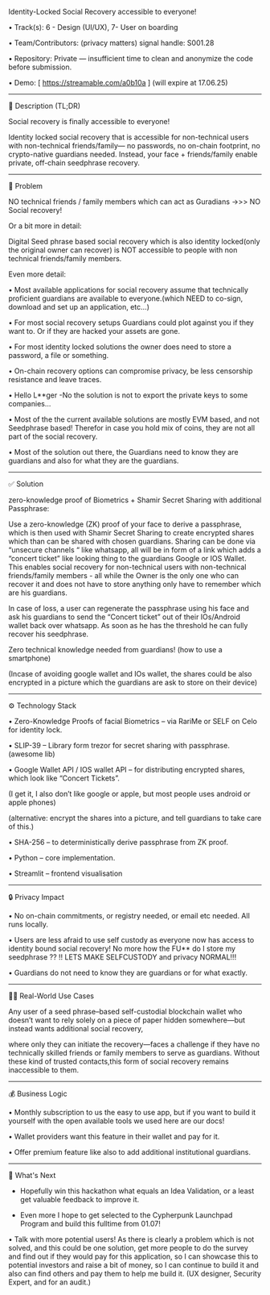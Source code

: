Identity-Locked Social Recovery accessible to everyone!

•	Track(s):   6 - Design (UI/UX), 7- User on boarding

•	Team/Contributors: (privacy matters) signal handle: S001.28

•	Repository: Private — insufficient time to clean and anonymize the code before submission.

•	Demo: [ https://streamable.com/a0b10a ] (will expire at 17.06.25)

________________________________________

📝 Description (TL;DR)

Social recovery is finally accessible to everyone!

Identity locked social recovery that is accessible for non-technical users with non-technical friends/family— no passwords, no on-chain footprint, 
no crypto-native guardians needed.
 Instead, your face + friends/family enable private, off-chain seedphrase recovery.
________________________________________

🚨 Problem

NO technical friends / family members which can act as Guradians ->>>  NO Social recovery!


Or a bit more in detail:

Digital Seed phrase based social recovery which is also identity locked(only the original owner can recover) is  NOT  accessible to people with non technical friends/family members.


Even more detail:

•	Most available applications for social recovery assume that technically proficient guardians are available to everyone.(which NEED to co-sign, download and set up an application, etc…)

•	 For most social recovery setups Guardians could plot against you if they want to. Or if they are hacked your assets are gone.

•	For most identity locked solutions the owner does need to store a password, a file or something.

•	On-chain recovery options can compromise privacy, be less censorship resistance and leave traces.

•	Hello L**ger  -No the solution is not to export the private keys to some companies… 

•	Most of the the current available solutions are mostly EVM based, and not Seedphrase based! Therefor in case you hold mix of coins, they are not all part of the social recovery.

•	Most of the solution out there, the Guardians need to know they are guardians and also for what they are the guardians. 

________________________________________

✅ Solution

zero-knowledge proof of Biometrics + Shamir Secret Sharing with additional Passphrase:

Use a zero-knowledge (ZK) proof of your face to derive a passphrase, which is then used with Shamir Secret Sharing to create encrypted shares which than can be shared with chosen guardians.
Sharing can be done via “unsecure channels “ like whatsapp, all will be in form of a link which adds a “concert ticket” like looking thing to the guardians Google or IOS Wallet.
This enables social recovery for non-technical users with non-technical friends/family members  - all while the Owner is the only one who can recover it 
and does not have to store anything only have to remember which are his guardians.

In case of loss, a user can regenerate the passphrase using his face and ask his guardians to send the “Concert ticket” out of their IOs/Android wallet back over whatsapp. 
As soon as he has the threshold he can fully recover his seedphrase.

Zero technical knowledge needed from guardians!  (how to use a smartphone) 

(Incase of avoiding google wallet and IOs wallet, the shares could be also encrypted in a picture which the guardians are ask to store on their device)

________________________________________

⚙️ Technology Stack

•	Zero-Knowledge Proofs of facial Biometrics – via RariMe or SELF on Celo for identity lock.

•	SLIP-39 – Library form trezor for secret sharing with passphrase.(awesome lib)

•	Google Wallet API / IOS wallet API – for distributing encrypted shares, which look like “Concert Tickets”.

 (I get it, I also don’t like google or apple, but most people uses android or apple phones)
 
(alternative: encrypt the shares into a picture, and tell guardians to take care of this.)

•	SHA-256 – to deterministically derive passphrase from ZK proof.

•	Python – core implementation.

•	Streamlit – frontend visualisation
________________________________________

🔒 Privacy Impact

•	No on-chain commitments, or registry needed, or email etc needed. All runs locally.

•	Users are less afraid to use self custody as everyone now has access to identity bound social recovery! No more how the FU** do I store my seedphrase ??
!! LETS MAKE SELFCUSTODY  and privacy NORMAL!!!

•	Guardians do not need to know they are guardians or for what exactly. 
________________________________________

🧑‍💻 Real-World Use Cases

Any user of a seed phrase–based self-custodial blockchain wallet who doesn’t want to rely solely on a piece of paper hidden somewhere—but instead wants additional social recovery,

where only they can initiate the recovery—faces a challenge if they have no technically skilled friends or family members to serve as guardians. 
Without these kind of trusted contacts,this form of social recovery remains inaccessible to them.
________________________________________

💰 Business Logic

•	Monthly subscription to us the easy to use app, but if you want to build it yourself with the open available tools we used here are our docs!

•	Wallet providers want this feature in their wallet and pay for it.

•	Offer premium feature like also to add additional institutional guardians. 
________________________________________
🚀 What's Next
-	Hopefully win this hackathon what equals an Idea Validation, or a least get valuable feedback to improve it.

-	Even more I hope  to get selected to the Cypherpunk Launchpad Program and build this fulltime from 01.07!
  
•	Talk with more potential users!
As there is clearly a problem which is not solved, and this could be one solution, get more people to do the survey and find out if they would pay for this application, so I can showcase this to potential investors and raise a bit of money, so I can continue to build it and also can find others and pay them to help me build it. (UX designer, Security Expert, and for an audit.)

